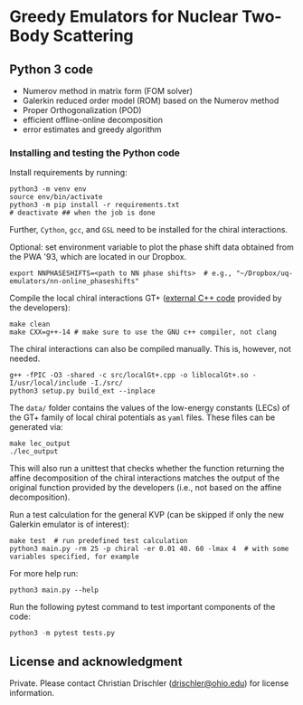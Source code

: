 # Greedy Emulators for Nuclear Two-Body Scattering

## Python 3 code

* Numerov method in matrix form (FOM solver)
* Galerkin reduced order model (ROM) based on the Numerov method
* Proper Orthogonalization (POD)
* efficient offline-online decomposition
* error estimates and greedy algorithm
  

### Installing and testing the Python code

Install requirements by running:
```shell
python3 -m venv env
source env/bin/activate
python3 -m pip install -r requirements.txt
# deactivate ## when the job is done
```
Further, `Cython`, `gcc`, and `GSL` need to be installed for the chiral interactions.

Optional: set environment variable to plot the phase shift data obtained from the PWA '93, which are located in our Dropbox.
```shell
export NNPHASESHIFTS=<path to NN phase shifts>  # e.g., "~/Dropbox/uq-emulators/nn-online_phaseshifts"
```

Compile the local chiral interactions GT+ ([external C++ code](src/localGt+.cpp) provided by the developers):
```shell
make clean
make CXX=g++-14 # make sure to use the GNU c++ compiler, not clang
```

The chiral interactions can also be compiled manually. This is, however, not needed.
```shell
g++ -fPIC -O3 -shared -c src/localGt+.cpp -o liblocalGt+.so -I/usr/local/include -I./src/
python3 setup.py build_ext --inplace
```

The `data/` folder contains the values of the low-energy constants (LECs) of the GT+ family of local chiral potentials as `yaml` files.
These files can be generated via:
```shell
make lec_output
./lec_output
```
This will also run a unittest that checks whether the function returning the affine decomposition of the chiral interactions matches the output of the original function provided by the developers (i.e., not based on the affine decomposition).

Run a test calculation for the general KVP (can be skipped if only the new Galerkin emulator is of interest):

```shell
make test  # run predefined test calculation
python3 main.py -rm 25 -p chiral -er 0.01 40. 60 -lmax 4  # with some variables specified, for example
```

For more help run:
```shell
python3 main.py --help
```
Run the following pytest command to test important components of the code:

```python
python3 -m pytest tests.py
```

## License and acknowledgment

Private. Please contact Christian Drischler (<drischler@ohio.edu>) for license information.

[Dris21]:https://www.sciencedirect.com/science/article/pii/S0370269321007176?via%3Dihub
